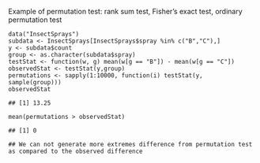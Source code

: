 Example of permutation test: rank sum test, Fisher’s exact test,
ordinary permutation test

    data("InsectSprays") 
    subdata <- InsectSprays[InsectSprays$spray %in% c("B","C"),] 
    y <- subdata$count
    group <- as.character(subdata$spray)
    testStat <- function(w, g) mean(w[g == "B"]) - mean(w[g == "C"])
    observedStat <- testStat(y,group)
    permutations <- sapply(1:10000, function(i) testStat(y, sample(group)))
    observedStat

    ## [1] 13.25

    mean(permutations > observedStat)

    ## [1] 0

    ## We can not generate more extremes difference from permutation test as compared to the observed difference
